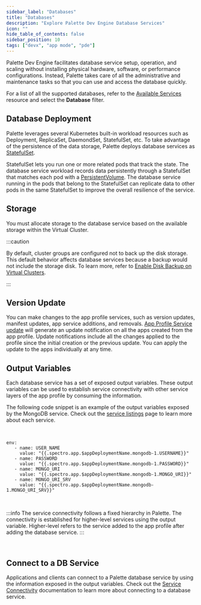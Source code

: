 ```yaml
---
sidebar_label: "Databases"
title: "Databases"
description: "Explore Palette Dev Engine Database Services"
icon: ""
hide_table_of_contents: false
sidebar_position: 10
tags: ["devx", "app mode", "pde"]
---
```


Palette Dev Engine facilitates database service setup, operation, and scaling without installing physical hardware, software, or performance configurations. Instead, Palette takes care of all the administrative and maintenance tasks so that you can use and access the database quickly.

For a list of all the supported databases, refer to the [Available Services](service-listings/service-listings.mdx) resource and select the **Database** filter.

## Database Deployment

Palette leverages several Kubernetes built-in workload resources such as Deployment, ReplicaSet, DaemondSet, StatefulSet, etc. To take advantage of the persistence of the data storage, Palette deploys database services as [StatefulSet](https://kubernetes.io/docs/concepts/workloads/controllers/statefulset/).

StatefulSet lets you run one or more related pods that track the state. The database service workload records data persistently through a StatefulSet that matches each pod with a [PersistentVolume](https://kubernetes.io/docs/concepts/storage/persistent-volumes/). The database service running in the pods that belong to the StatefulSet can replicate data to other pods in the same StatefulSet to improve the overall resilience of the service.

## Storage

You must allocate storage to the database service based on the available storage within the Virtual Cluster.

:::caution

By default, cluster groups are configured not to back up the disk storage. This default behavior affects database services because a backup would not include the storage disk. To learn more, refer to [Enable Disk Backup on Virtual Clusters](../../clusters/cluster-groups/cluster-group-backups.md).

:::

## Version Update

You can make changes to the app profile services, such as version updates, manifest updates, app service additions, and removals. [App Profile Service update](../../profiles/app-profiles/modify-app-profiles/version-app-profile.md)
will generate an update notification on all the apps created from the app profile. Update notifications include all the changes applied to the profile since the initial creation or the previous update. You can apply the update to the apps individually at any time.

## Output Variables

Each database service has a set of exposed output variables. These output variables can be used to establish service connectivity with other service layers of the app profile by consuming the information.

The following code snippet is an example of the output variables exposed by the MongoDB service. Check out the [service listings](service-listings/service-listings.mdx) page to learn more about each service.

<br />

```hideClipboard
env:
   - name: USER_NAME
     value: "{{.spectro.app.$appDeploymentName.mongodb-1.USERNAME}}"
   - name: PASSWORD
     value: "{{.spectro.app.$appDeploymentName.mongodb-1.PASSWORD}}"
   - name: MONGO_URI
     value: "{{.spectro.app.$appDeploymentName.mongodb-1.MONGO_URI}}"
   - name: MONGO_URI_SRV
     value: "{{.spectro.app.$appDeploymentName.mongodb-1.MONGO_URI_SRV}}"
```

<br />

:::info
The service connectivity follows a fixed hierarchy in Palette. The connectivity is established for higher-level services using the output variable. Higher-level refers to the service added to the app profile after adding the database service.
:::

<br />

## Connect to a DB Service

Applications and clients can connect to a Palette database service by using the information exposed in the output variables. Check out the [Service Connectivity](connectivity.md) documentation to learn more about connecting to a database service.
